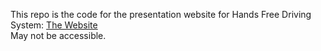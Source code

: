 This repo is the code for the presentation website for Hands Free Driving System: [The Website](https://cse.msu.edu/~pallipad/HFDSWebsite/index.html) <br>
May not be accessible.
